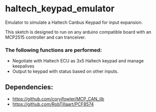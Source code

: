 # haltech_keypad_emulator
Emulator to simulate a Haltech Canbus Keypad for input expansion.

This sketch is designed to run on any arduino compatible board with an MCP2515 controller and can tranceiver.

### The following functions are performed:
* Negotiate with Haltech ECU as 3x5 Haltech keypad and manage keepalives
* Output to keypad with status based on other inputs.

## Dependencies:
* https://github.com/coryjfowler/MCP_CAN_lib
* https://github.com/RobTillaart/PCF8574
